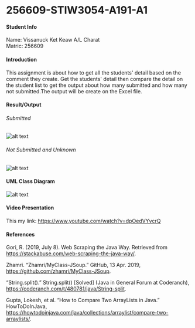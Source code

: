 # 256609-STIW3054-A191-A1
#### Student Info
 Name: Vissanuck Ket Keaw A/L Charat  
 Matric: 256609 
 
#### Introduction 
This assignment is about how to get all the students' detail based on the comment they create. Get the students' detail then compare the detail on the student list to get the output about how many submitted and how many not submitted.The output will be create on the Excel file.

#### Result/Output
###### Submitted
![alt text](http://githubbers.com/vissanuck/Githubimages/submit.png)
###### Not Submitted and Unknown
![alt text](http://githubbers.com/vissanuck/Githubimages/notsub.png)

#### UML Class Diagram 
![alt text](http://githubbers.com/vissanuck/Githubimages/umlclass.png)

#### Video Presentation
This my link: https://www.youtube.com/watch?v=dpOedVYvcrQ
#### References
Gori, R. (2019, July 8). Web Scraping the Java Way. Retrieved from https://stackabuse.com/web-scraping-the-java-way/.

Zhamri. “Zhamri/MyClass-JSoup.” GitHub, 13 Apr. 2019, https://github.com/zhamri/MyClass-JSoup.

“String.split().” String.split() [Solved] (Java in General Forum at Coderanch), https://coderanch.com/t/480781/java/String-split.

Gupta, Lokesh, et al. “How to Compare Two ArrayLists in Java.” HowToDoInJava, https://howtodoinjava.com/java/collections/arraylist/compare-two-arraylists/.
